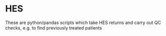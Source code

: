# HES
These are python/pandas scripts which take HES returns and carry out QC checks, e.g. to find previously treated patients
